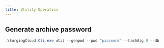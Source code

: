 ```yaml
---
title: Utility Operation
---
```


## Generate archive password

```powershell
.\SurgingCloud.Cli.exe util --genpwd --pwd "password" --hashAlg 0 --db "path/to/db"
```